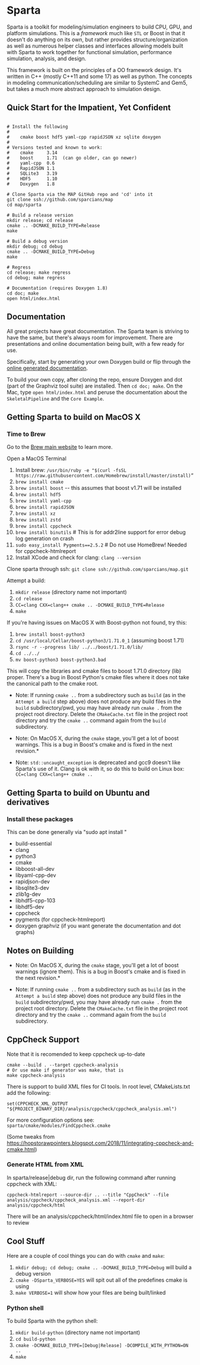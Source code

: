 # Sparta

Sparta is a toolkit for modeling/simulation engineers to build CPU,
GPU, and platform simulations.  This is a _framework_ much like `STL`
or Boost in that it doesn't do anything on its own, but rather
provides structure/organization as well as numerous helper classes and
interfaces allowing models built with Sparta to work together for
functional simulation, performance simulation, analysis, and design.

This framework is built on the principles of a OO framework design.
It's written in C++ (mostly C++11 and some 17) as well as python.  The
concepts in modeling communication/scheduling are similar to SystemC
and Gem5, but takes a much more abstract approach to simulation
design.

## Quick Start for the Impatient, Yet Confident

```

# Install the following
#
#    cmake boost hdf5 yaml-cpp rapidJSON xz sqlite doxygen
#
# Versions tested and known to work:
#    cmake     3.14
#    boost     1.71  (can go older, can go newer)
#    yaml-cpp  0.6
#    RapidJSON 1.1
#    SQLite3   3.19
#    HDF5      1.10
#    Doxygen   1.8

# Clone Sparta via the MAP GitHub repo and 'cd' into it
git clone ssh://github.com/sparcians/map
cd map/sparta

# Build a release version
mkdir release; cd release
cmake .. -DCMAKE_BUILD_TYPE=Release
make

# Build a debug version
mkdir debug; cd debug
cmake .. -DCMAKE_BUILD_TYPE=Debug
make

# Regress
cd release; make regress
cd debug; make regress

# Documentation (requires Doxygen 1.8)
cd doc; make
open html/index.html

```

## Documentation

All great projects have great documentation.  The Sparta team is striving to have the same, but there's always room for improvement.  There are presentations and online documentation being built, with a few ready for use.

Specifically, start by generating your own Doxygen build or flip through the [online generated documentation](https://sparcians.github.io/map/).  

To build your own copy, after cloning the repo, ensure Doxygen and dot (part of the Graphviz tool suite) are installed.  Then `cd doc; make`.  On the Mac, type `open html/index.html` and peruse the documentation about the `SkeletalPipeline` and the `Core Example`.

## Getting Sparta to build on MacOS X

### Time to Brew

Go to the [Brew main website](https://brew.sh) to learn more.

Open a MacOS Terminal

1. Install brew: `/usr/bin/ruby -e "$(curl -fsSL https://raw.githubusercontent.com/Homebrew/install/master/install)”`
1. `brew install cmake`
1. `brew install boost` -- this assumes that boost v1.71 will be installed
1. `brew install hdf5`
1. `brew install yaml-cpp`
1. `brew install rapidJSON`
1. `brew install xz`
1. `brew install zstd`
1. `brew install cppcheck`
1. `brew install binutils`  # This is for addr2line support for error debug log generation on crash
1. `sudo easy_install Pygments==2.5.2` # Do not use HomeBrew! Needed for cppcheck-htmlreport
1. Install XCode and check for clang: `clang --version`

Clone sparta through ssh: `git clone ssh://github.com/sparcians/map.git`

Attempt a build:

1. `mkdir release` (directory name not important)
1. `cd release`
1. `CC=clang CXX=clang++ cmake .. -DCMAKE_BUILD_TYPE=Release`
1. `make`

If you're having issues on MacOS X with Boost-python not found, try this:

1. `brew install boost-python3`
1. `cd /usr/local/Cellar/boost-python3/1.71.0_1`  (assuming boost 1.71)
1. `rsync -r --progress lib/ ../../boost/1.71.0/lib/`
1. `cd ../../`
1. `mv boost-python3 boost-python3.bad`

This will copy the libraries and cmake files to boost 1.71.0 directory
(lib) proper.  There's a bug in Boost Python's cmake files where it
does not take the canonical path to the cmake root.

* Note: If running `cmake ..` from a subdirectory such as `build` (as
  in the `Attempt a build` step above) does not produce any build
  files in the `build` subdirectory/pwd, you may have already run
  `cmake .` from the project root directory. Delete the
  `CMakeCache.txt` file in the project root directory and try the
  `cmake ..` command again from the `build` subdirectory.

* Note: On MacOS X, during the `cmake` stage, you'll get a lot of
  boost warnings.  This is a bug in Boost's cmake and is fixed in the
  next revision.*

* Note: `std::uncaught_exception` is deprecated and gcc9 doesn't like
  Sparta's use of it.  Clang is ok with it, so do this to build on
  Linux box: `CC=clang CXX=clang++ cmake ..`

## Getting Sparta to build on Ubuntu and derivatives

### Install these packages

This can be done generally via "sudo apt install <package name>"

- build-essential
- clang
- python3
- cmake
- libboost-all-dev
- libyaml-cpp-dev
- rapidjson-dev
- libsqlite3-dev
- zlib1g-dev
- libhdf5-cpp-103
- libhdf5-dev
- cppcheck
- pygments (for cppcheck-htmlreport)
- doxygen graphviz (if you want generate the documentation and dot graphs)

## Notes on Building

* Note: On MacOS X, during the `cmake` stage, you'll get a lot of
 boost warnings (ignore them).  This is a bug in Boost's cmake and is
 fixed in the next revision.*

* Note: If running `cmake ..` from a subdirectory such as `build` (as
 in the `Attempt a build` step above) does not produce any build files
 in the `build` subdirectory/pwd, you may have already run `cmake .`
 from the project root directory. Delete the `CMakeCache.txt` file in
 the project root directory and try the `cmake ..` command again from
 the `build` subdirectory.

## CppCheck Support
Note that it is recomended to keep cppcheck up-to-date

```
cmake --build . --target cppcheck-analysis
# Or use make if generator was make, that is
make cppcheck-analysis
```

There is support to build XML files for CI tools.  In root level,
CMakeLists.txt add the following:
```
set(CPPCHECK_XML_OUTPUT "${PROJECT_BINARY_DIR}/analysis/cppcheck/cppcheck_analysis.xml")
```

For more configuration options see:
`sparta/cmake/modules/FindCppcheck.cmake`

(Some tweaks from https://hopstorawpointers.blogspot.com/2018/11/integrating-cppcheck-and-cmake.html)

### Generate HTML from XML
In sparta/release|debug dir, run the following command after running cppcheck with XML:

```
cppcheck-htmlreport --source-dir .. --title "CppCheck" --file analysis/cppcheck/cppcheck_analysis.xml --report-dir analysis/cppcheck/html
```

There will be an analysis/cppcheck/html/index.html file to open in a browser to review

## Cool Stuff
Here are a couple of cool things you can do with `cmake` and `make`:

1. `mkdir debug; cd debug; cmake .. -DCMAKE_BUILD_TYPE=Debug` will build a debug version
2. `cmake -DSparta_VERBOSE=YES` will spit out all of the predefines cmake is using
3. `make VERBOSE=1` will show how your files are being built/linked

### Python shell

To build Sparta with the python shell:

1. `mkdir build-python` (directory name not important)
2. `cd build-python`
3. `cmake -DCMAKE_BUILD_TYPE=[Debug|Release] -DCOMPILE_WITH_PYTHON=ON ..`
4. `make`
